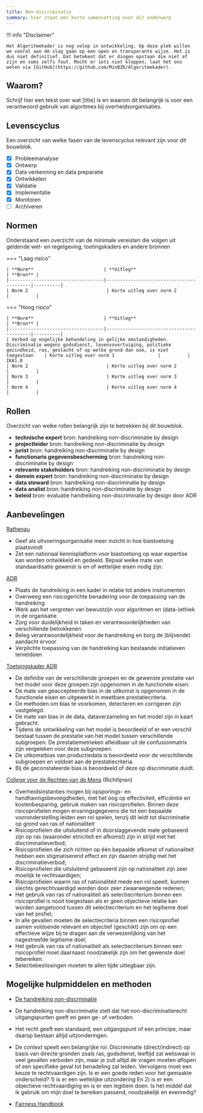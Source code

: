 ```yaml
---
title: Non-discriminatie
summary: hier staat een korte samenvatting over dit onderwerp
---
```

!!! info "Disclaimer"

    Het Algoritmekader is nog volop in ontwikkeling. Op deze plek willen we vooral aan de slag gaan op een open en transparante wijze. Het is dus niet definitief. Dat betekent dat er dingen opstaan die niet af zijn en soms zelfs fout. Mocht er iets niet kloppen, laat het ons weten via [GitHub](https://github.com/MinBZK/Algoritmekader).

## Waarom?
Schrijf hier een tekst over wat [title] is en waarom dit belangrijk is voor een verantwoord gebruik van algoritmes bij overheidsorganisaties. 

## Levenscyclus
Een overzicht van welke fasen van de levenscyclus relevant zijn voor dit bouwblok. 

- [x] Probleemanalyse
- [x] Ontwerp
- [x] Data verkenning en data preparatie
- [x] Ontwikkelen
- [x] Validatie  
- [x] Implementatie
- [x] Monitoren
- [ ] Archiveren

## Normen

Onderstaand een overzicht van de minimale vereisten die volgen uit geldende wet- en regelgeving, toetingskaders en andere bronnen

=== "Laag risico" 

    | **Norm**                          | **Uitleg**                               | **Bron** |
    |-----------------------------------|------------------------------------------|----------|
    | Norm 2                             | Korte uitleg over norm 2                |          |
    
=== "Hoog risico"

    | **Norm**                          | **Uitleg**                               | **Bron** |
    |-----------------------------------|------------------------------------------|----------|
    | Verbod op ongelijke behandeling in gelijke omstandigheden. Discriminatie wegens godsdienst, levensovertuiging, politieke gezindheid, ras, geslacht of op welke grond dan ook, is niet toegestaan    | Korte uitleg over norm 1                |          | IKA1.0
    | Norm 2                             | Korte uitleg over norm 2                |          |
    | Norm 3                             | Korte uitleg over norm 3                |          |
    | Norm 4                             | Korte uitleg over norm 4                |          |


## Rollen
Overzicht van welke rollen belangrijk zijn te betrekken bij dit bouwblok. 

<div class="grid cards" markdown>

- __technische expert__ bron: handreiking non-discriminatie by design
- __projectleider__ bron: handreiking non-discriminatie by design
- __jurist__ bron: handreiking non-discriminatie by design
- __functionaris gegevensbescherming__ bron: handreiking non-discriminatie by design
- __relevante stakeholders__ bron: handreiking non-discriminatie by design
- __domein expert__ bron: handreiking non-discriminatie by design
- __data steward__ bron: handreiking non-discriminatie by design
- __data analist__ bron: handreiking non-discriminatie by design
- __beleid__ bron: evaluatie handreiking non-discriminatie by design door ADR

</div>

## Aanbevelingen
[Rathenau](https://www.rathenau.nl/nl/digitalisering/algoritmes-afwegen)

* Geef als uitvoeringsorganisatie meer inzicht in hoe biastoetsing plaatsvindt 
* Zet een nationaal kennisplatform voor biastoetsing op waar expertise kan worden ontwikkeld en gedeeld. Bepaal welke mate van standaardisatie gewenst is en of wettelijke eisen nodig zijn.

[ADR](https://open.overheid.nl/documenten/7052294a-e70a-4084-88da-d09ae5f202cb/file)

* Plaats de handreiking in een kader in relatie tot andere instrumenten 
* Overweeg een risicogerichte benadering voor de toepassing van de handreiking 
* Werk aan het vergroten van bewustzijn voor algoritmen en (data-)ethiek in de organisatie 
* Zorg voor duidelijkheid in taken en verantwoordelijkheden van verschillende betrokkenen 
* Beleg verantwoordelijkheid voor de handreiking en borg de (blijvende) aandacht ervoor 
* Verplichte toepassing van de handreiking kan bestaande initiatieven tenietdoen 

[Toetsingskader ADR](https://open.overheid.nl/documenten/61b54381-d331-40ed-8fce-b2883b195f25/file)

* De definitie van de verschillende groepen en de gewenste prestatie van het model voor deze groepen zijn opgenomen in de functionele eisen.
* De mate van geaccepteerde bias in de uitkomst is opgenomen in de functionele eisen en uitgewerkt in meetbare prestatiecriteria.
* De methoden om bias te voorkomen, detecteren en corrigeren zijn vastgelegd.
* De mate van bias in de data, dataverzameling en het model zijn in kaart gebracht.
* Tijdens de ontwikkeling van het model is beoordeeld of er een verschil bestaat tussen de prestatie van het model tussen verschillende subgroepen. De prestatiemetrieken afleidbaar uit de confusionmatrix zijn vergeleken voor deze subgroepen.
* De uitkomstbias van productiedata is beoordeeld voor de verschillende subgroepen en voldoet aan de prestatiecriteria.
* Bij de geconstateerde bias is beoordeeld of deze op discriminatie duidt.

[College voor de Rechten van de Mens](https://publicaties.mensenrechten.nl/publicatie/61a734e65d726f72c45f9dce) (Richtlijnen)

* Overheidsinstanties mogen bij opsporings- en handhavingsbevoegdheden, met het oog op effectiviteit, efficiëntie en kostenbesparing, gebruik maken van risicoprofielen. Binnen deze risicoprofielen mogen ervaringsgegevens die tot een bepaalde vooronderstelling leiden een rol spelen, tenzij dit leidt tot discriminatie op grond van ras of nationaliteit
* Risicoprofielen die uitsluitend of in doorslaggevende mate gebaseerd zijn op ras (waaronder etniciteit en afkomst) zijn in strijd met het discriminatieverbod;
* Risicoprofielen die zich richten op één bepaalde afkomst of nationaliteit hebben een stigmatiserend effect en zijn daarom strijdig met het discriminatieverbod;
* Risicoprofielen die uitsluitend gebaseerd zijn op nationaliteit zijn zeer moeilijk te rechtvaardigen;
* Risicoprofielen waarin ras of nationaliteit mede een rol speelt, kunnen slechts gerechtvaardigd worden door zeer zwaarwegende redenen;
* Het gebruik van ras of nationaliteit als selectiecriterium binnen een risicoprofiel is nooit toegestaan als er geen objectieve relatie kan worden aangetoond tussen dit selectiecriterium en het legitieme doel van het profiel;
* In alle gevallen moeten de selectiecriteria  binnen een risicoprofiel samen voldoende relevant en objectief (geschikt) zijn om op een effectieve wijze bij te dragen aan de verwezenlijking van het nagestreefde legitieme doel;
* Het gebruik van ras of nationaliteit als selectiecriterium binnen een risicoprofiel moet daarnaast noodzakelijk zijn om het gewenste doel tebereiken.
* Selectiebeslissingen moeten te allen tijde uitlegbaar zijn.
## Mogelijke hulpmiddelen en methoden
* [De handreiking non-discrminatie](https://open.overheid.nl/documenten/ronl-3f9fa69c-acf4-444d-96e1-5c48df00eb3c/pdf)
* De handreiking  non-discriminatie stelt dat het non-discriminatierecht uitgangspunten geeft en geen ge- of verboden. 
* Het recht geeft een standaard, een uitgangspunt of een principe, maar daarop bestaan altijd 
uitzonderingen. 
* De context speelt een belangrijke rol. Discriminatie (direct/indirect) op basis van directe gronden zoals ras, godsdienst, leeftijd zal weliswaar in veel gevallen verboden zijn, maar je zult altijd de vragen  moeten aflopen of een specifieke geval tot benadeling zal leiden. Vervolgens moet een keuze te rechtvaardigen zijn. Is er een goede reden voor het gemaakte onderscheid? 1) is er een wettelijke uitzondering  En 2) is er een objectieve rechtvaardiging en is er een legitiem doen. Is het middel dat ik gebruik om mijn doel te bereiken passend, noodzakelijk en evenredig? 
     
* [Fairness Handbook](https://amsterdamintelligence.com/resources/the-fairness-handbook)

